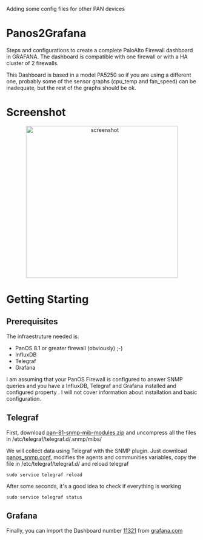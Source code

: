 Adding some config files for other PAN devices

# Panos2Grafana
Steps and configurations to create a complete PaloAlto Firewall dashboard in GRAFANA. The dashboard is compatible with one firewall or with a HA cluster of 2 firewalls. 

This Dashboard is based in a model PA5250 so if you are using a different one, probably some of the sensor graphs (cpu_temp and fan_speed) can be inadequate, but the rest of the graphs should be ok.

# Screenshot

<p align="center"><img src="https://github.com/vbarahona/Panos2Grafana/blob/master/screencapture-paloalto-grafana.png" alt="screenshot" width="400"></p>

# Getting Starting

## Prerequisites
The infraestruture needed is:
- PanOS 8.1 or greater firewall (obviously) ;-)
- InfluxDB
- Telegraf
- Grafana

I am assuming that your PanOS Firewall is configured to answer SNMP queries and you have a InfluxDB, Telegraf and Grafana installed and configured property . I will not cover information about installation and basic configuration.

## Telegraf
First, download [pan-81-snmp-mib-modules.zip](https://github.com/vbarahona/Panos2Grafana/blob/master/pan-81-snmp-mib-modules.zip?raw=true) and uncompress all the files in /etc/telegraf/telegraf.d/.snmp/mibs/

We will collect data using Telegraf with the SNMP plugin. Just download [panos_snmp.conf](https://github.com/vbarahona/Panos2Grafana/raw/master/panos_snmp.conf), modifies the agents and communities variables, copy the file in /etc/telegraf/telegraf.d/ and reload telegraf
```
sudo service telegraf reload
```
After some seconds, it's a good idea to check if everything is working
```
sudo service telegraf status
```
## Grafana
Finally, you can import the Dashboard number [11321](https://grafana.com/dashboards/11321) from [grafana.com](https://grafana.com/dashboards/11321)
